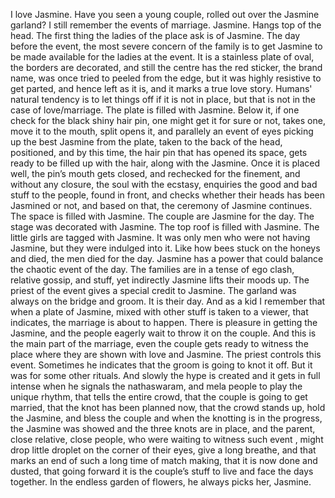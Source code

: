 I love Jasmine. Have you seen a young couple, rolled out over the Jasmine garland? I still remember the events of marriage. Jasmine. Hangs top of the head. The first thing the ladies of the place ask is of Jasmine. The day before the event, the most severe concern of the family is to get Jasmine to be made available for the ladies at the event. It is a stainless plate of oval, the borders are decorated, and still the centre has the red sticker, the brand name, was once tried to peeled from the edge, but it was highly resistive to get parted, and hence left as it is, and it marks a true love story. Humans' natural tendency is to let things off if it is not in place, but that is not in the case of love/marriage. The plate is filled with Jasmine. Below it, if one check for the black shiny hair pin, one might get it for sure or not, takes one, move it to the mouth, split opens it, and parallely an event of eyes picking up the best Jasmine from the plate, taken to the back of the head, positioned, and by this time, the hair pin that has opened its space, gets ready to be filled up with the hair, along with the Jasmine. Once it is placed well, the pin’s mouth gets closed, and rechecked for the finement, and without any closure, the soul with the ecstasy, enquiries the good and bad stuff to the people, found in front, and checks whether their heads has been Jasmined or not, and based on that, the ceremony of Jasmine continues. The space is filled with Jasmine. The couple are Jasmine for the day. The stage was decorated with Jasmine. The top roof is filled with Jasmine. The little girls are tagged with Jasmine. It was only men who were not having Jasmine, but they were indulged into it. Like how bees stuck on the honeys and died, the men died for the day. Jasmine has a power that could balance the chaotic event of the day. The families are in a tense of ego clash, relative gossip, and stuff, yet indirectly Jasmine lifts their moods up. The priest of the event gives a special credit to Jasmine. The garland was always on the bridge and groom. It is their day. And as a kid I remember that when a plate of Jasmine, mixed with other stuff is taken to a viewer, that indicates, the marriage is about to happen. There is pleasure in getting the Jasmine, and the people eagerly wait to throw it on the couple. And this is the main part of the marriage, even the couple gets ready to witness the place where they are shown with love and Jasmine. The priest controls this event. Sometimes he indicates that the groom is going to knot it off. But it was for some other rituals. And slowly the hype is created and it gets in full intense when he signals the nathaswaram, and mela people to play the unique rhythm, that tells the entire crowd, that the couple is going to get married, that the knot has been planned now, that the crowd stands up, hold the Jasmine, and bless the couple and when the knotting is in the progress, the Jasmine was showed and the three knots are in place, and the parent, close relative, close people, who were waiting to witness such event , might drop little droplet on the corner of their eyes, give a long breathe, and that marks an end of such a long time of match making, that it is now done and dusted, that going forward it is the couple’s stuff to live and face the days together. In the endless garden of flowers, he always picks her, Jasmine.  